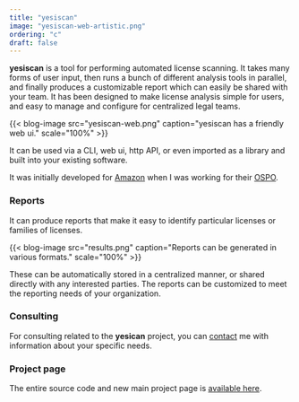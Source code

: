 ```yaml
---
title: "yesiscan"
image: "yesiscan-web-artistic.png"
ordering: "c"
draft: false
---
```


**yesiscan** is a tool for performing automated license scanning. It takes many
forms of user input, then runs a bunch of different analysis tools in parallel,
and finally produces a customizable report which can easily be shared with your
team. It has been designed to make license analysis simple for users, and easy
to manage and configure for centralized legal teams.

{{< blog-image src="yesiscan-web.png" caption="yesiscan has a friendly web ui." scale="100%" >}}

It can be used via a CLI, web ui, http API, or even imported as a library and
built into your existing software.

It was initially developed for [Amazon](https://github.com/awslabs/yesiscan/)
when I was working for their [OSPO](https://www.redhat.com/en/blog/what-does-open-source-program-office-do).

### Reports

It can produce reports that make it easy to identify particular licenses or
families of licenses.

{{< blog-image src="results.png" caption="Reports can be generated in various formats." scale="100%" >}}

These can be automatically stored in a centralized manner, or shared directly
with any interested parties. The reports can be customized to meet the
reporting needs of your organization.

### Consulting

For consulting related to the **yesican** project, you can [contact](/contact/)
me with information about your specific needs.

### Project page

The entire source code and new main project page is
[available here](https://github.com/purpleidea/yesiscan/).
